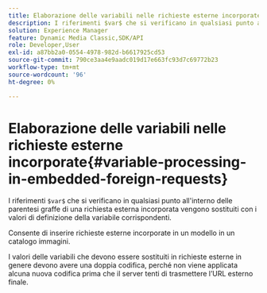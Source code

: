 ```yaml
---
title: Elaborazione delle variabili nelle richieste esterne incorporate
description: I riferimenti $var$ che si verificano in qualsiasi punto all'interno delle parentesi graffe di una richiesta esterna incorporata vengono sostituiti con valori di definizione della variabile corrispondenti.
solution: Experience Manager
feature: Dynamic Media Classic,SDK/API
role: Developer,User
exl-id: a87bb2a0-0554-4978-982d-b6617925cd53
source-git-commit: 790ce3aa4e9aadc019d17e663fc93d7c69772b23
workflow-type: tm+mt
source-wordcount: '96'
ht-degree: 0%

---
```


# Elaborazione delle variabili nelle richieste esterne incorporate{#variable-processing-in-embedded-foreign-requests}

I riferimenti `$var$` che si verificano in qualsiasi punto all&#39;interno delle parentesi graffe di una richiesta esterna incorporata vengono sostituiti con i valori di definizione della variabile corrispondenti.

Consente di inserire richieste esterne incorporate in un modello in un catalogo immagini.

I valori delle variabili che devono essere sostituiti in richieste esterne in genere devono avere una doppia codifica, perché non viene applicata alcuna nuova codifica prima che il server tenti di trasmettere l’URL esterno finale.
